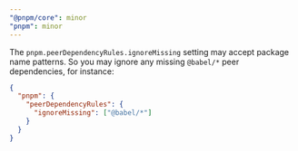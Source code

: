 ```yaml
---
"@pnpm/core": minor
"pnpm": minor
---
```


The `pnpm.peerDependencyRules.ignoreMissing` setting may accept package name patterns. So you may ignore any missing `@babel/*` peer dependencies, for instance:

```json
{
  "pnpm": {
    "peerDependencyRules": {
      "ignoreMissing": ["@babel/*"]
    }
  }
}
```
